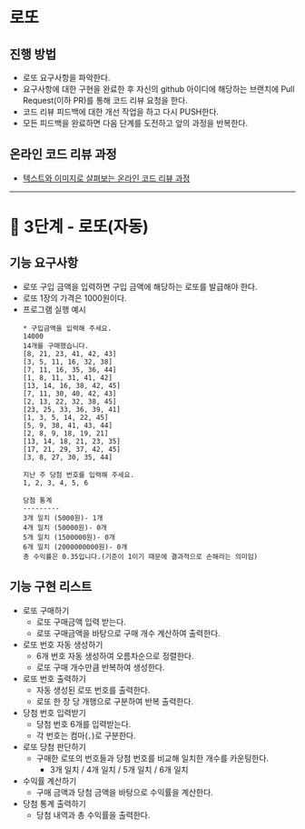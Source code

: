 # 로또
## 진행 방법
* 로또 요구사항을 파악한다.
* 요구사항에 대한 구현을 완료한 후 자신의 github 아이디에 해당하는 브랜치에 Pull Request(이하 PR)를 통해 코드 리뷰 요청을 한다.
* 코드 리뷰 피드백에 대한 개선 작업을 하고 다시 PUSH한다.
* 모든 피드백을 완료하면 다음 단계를 도전하고 앞의 과정을 반복한다.

## 온라인 코드 리뷰 과정
* [텍스트와 이미지로 살펴보는 온라인 코드 리뷰 과정](https://github.com/next-step/nextstep-docs/tree/master/codereview)

* * *

# 🚀 3단계 - 로또(자동)
## 기능 요구사항
* 로또 구입 금액을 입력하면 구입 금액에 해당하는 로또를 발급해야 한다.
* 로또 1장의 가격은 1000원이다.
* 프로그램 실행 예시
    ```
    * 구입금액을 입력해 주세요.
    14000
    14개를 구매했습니다.
    [8, 21, 23, 41, 42, 43]
    [3, 5, 11, 16, 32, 38]
    [7, 11, 16, 35, 36, 44]
    [1, 8, 11, 31, 41, 42]
    [13, 14, 16, 38, 42, 45]
    [7, 11, 30, 40, 42, 43]
    [2, 13, 22, 32, 38, 45]
    [23, 25, 33, 36, 39, 41]
    [1, 3, 5, 14, 22, 45]
    [5, 9, 38, 41, 43, 44]
    [2, 8, 9, 18, 19, 21]
    [13, 14, 18, 21, 23, 35]
    [17, 21, 29, 37, 42, 45]
    [3, 8, 27, 30, 35, 44]
    
    지난 주 당첨 번호를 입력해 주세요.
    1, 2, 3, 4, 5, 6
    
    당첨 통계
    ---------
    3개 일치 (5000원)- 1개
    4개 일치 (50000원)- 0개
    5개 일치 (1500000원)- 0개
    6개 일치 (2000000000원)- 0개
    총 수익률은 0.35입니다.(기준이 1이기 때문에 결과적으로 손해라는 의미임)
    ```
  
## 기능 구현 리스트
* 로또 구매하기
  * 로또 구매금액 입력 받는다.
  * 로또 구매금액을 바탕으로 구매 개수 계산하여 출력한다.
* 로또 번호 자동 생성하기
  * 6개 번호 자동 생성하여 오름차순으로 정렬한다.
  * 로또 구매 개수만큼 반복하여 생성한다.
* 로또 번호 출력하기
  * 자동 생성된 로또 번호를 출력한다.
  * 로또 한 장 당 개행으로 구분하여 반복 출력한다.
* 당첨 번호 입력받기
  * 당첨 번호 6개를 입력받는다.
  * 각 번호는 컴마(`,`)로 구분한다.
* 로또 당첨 판단하기
  * 구매한 로또의 번호들과 당첨 번호를 비교해 일치한 개수를 카운팅한다.
    * 3개 일치 / 4개 일치 / 5개 일치 / 6개 일치
* 수익률 계산하기
  * 구매 금액과 당첨 금액을 바탕으로 수익률을 계산한다.
* 당첨 통계 출력하기
  * 당첨 내역과 총 수익률을 출력한다.